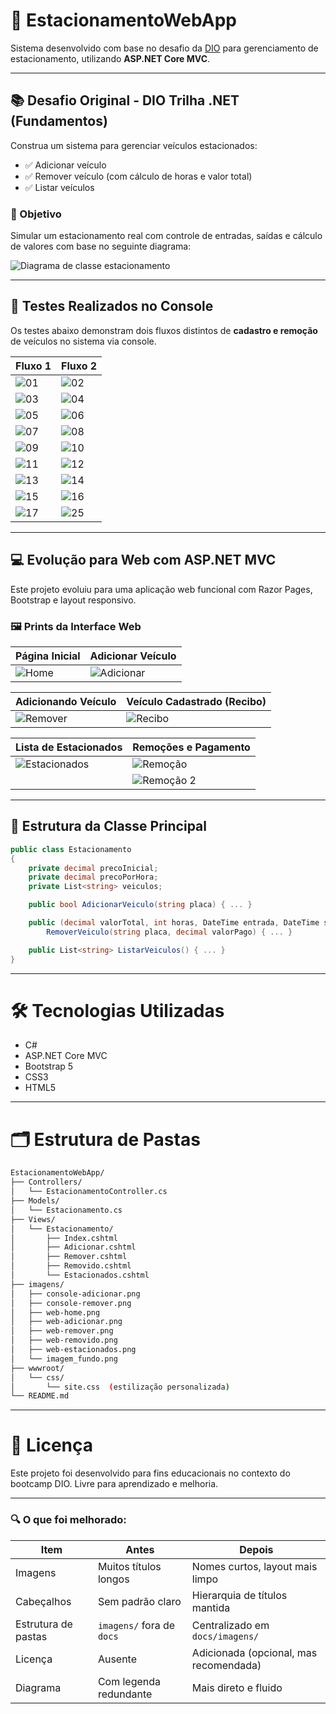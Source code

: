 # 🚗 EstacionamentoWebApp

Sistema desenvolvido com base no desafio da [DIO](https://www.dio.me) para gerenciamento de estacionamento, utilizando **ASP.NET Core MVC**.

---

## 📚 Desafio Original - DIO Trilha .NET (Fundamentos)

Construa um sistema para gerenciar veículos estacionados:

- ✅ Adicionar veículo  
- ✅ Remover veículo (com cálculo de horas e valor total)  
- ✅ Listar veículos

### 🎯 Objetivo

Simular um estacionamento real com controle de entradas, saídas e cálculo de valores com base no seguinte diagrama:

![Diagrama de classe estacionamento](EstacionamentoWebApp/docs/imagens/diagrama_classe_estacionamento.png)

---

## 🧪 Testes Realizados no Console

Os testes abaixo demonstram dois fluxos distintos de **cadastro e remoção** de veículos no sistema via console.

| Fluxo 1 | Fluxo 2 |
|---------|---------|
| ![01](EstacionamentoWebApp/docs/imagens/01.png) | ![02](EstacionamentoWebApp/docs/imagens/02.png) |
| ![03](EstacionamentoWebApp/docs/imagens/03.png) | ![04](EstacionamentoWebApp/docs/imagens/04.png) |
| ![05](EstacionamentoWebApp/docs/imagens/05.png) | ![06](EstacionamentoWebApp/docs/imagens/06.png) |
| ![07](EstacionamentoWebApp/docs/imagens/07.png) | ![08](EstacionamentoWebApp/docs/imagens/08.png) |
| ![09](EstacionamentoWebApp/docs/imagens/09.png) | ![10](EstacionamentoWebApp/docs/imagens/10.png) |
| ![11](EstacionamentoWebApp/docs/imagens/11.png) | ![12](EstacionamentoWebApp/docs/imagens/12.png) |
| ![13](EstacionamentoWebApp/docs/imagens/13.png) | ![14](EstacionamentoWebApp/docs/imagens/14.png) |
| ![15](EstacionamentoWebApp/docs/imagens/15.png) | ![16](EstacionamentoWebApp/docs/imagens/16.png) |
| ![17](EstacionamentoWebApp/docs/imagens/17.png) | ![25](EstacionamentoWebApp/docs/imagens/25.png) |


---

## 💻 Evolução para Web com ASP.NET MVC

Este projeto evoluiu para uma aplicação web funcional com Razor Pages, Bootstrap e layout responsivo.

### 🖼️ Prints da Interface Web

| Página Inicial    | Adicionar Veículo  |
|-------------------|--------------------|
| ![Home](EstacionamentoWebApp/docs/imagens/18.png) | ![Adicionar](EstacionamentoWebApp/docs/imagens/19.png) |

| Adicionando Veículo   | Veículo Cadastrado (Recibo) |
|-----------------------|-----------------------------|
| ![Remover](EstacionamentoWebApp/docs/imagens/20.png) | ![Recibo](EstacionamentoWebApp/docs/imagens/21.png) |

| Lista de Estacionados | Remoções e Pagamento  |
|-----------------------|----------------------|
| ![Estacionados](EstacionamentoWebApp/docs/imagens/22.png) | ![Remoção](EstacionamentoWebApp/docs/imagens/23.png) |
|                       | ![Remoção 2](EstacionamentoWebApp/docs/imagens/24.png) |

---

## 🧱 Estrutura da Classe Principal

```csharp
public class Estacionamento
{
    private decimal precoInicial;
    private decimal precoPorHora;
    private List<string> veiculos;

    public bool AdicionarVeiculo(string placa) { ... }

    public (decimal valorTotal, int horas, DateTime entrada, DateTime saida, decimal troco)?
        RemoverVeiculo(string placa, decimal valorPago) { ... }

    public List<string> ListarVeiculos() { ... }
}

```

---

# 🛠️ Tecnologias Utilizadas

- C#
- ASP.NET Core MVC
- Bootstrap 5
- CSS3
- HTML5



---

# 🗂️ Estrutura de Pastas

```bash
EstacionamentoWebApp/
├── Controllers/
│   └── EstacionamentoController.cs
├── Models/
│   └── Estacionamento.cs
├── Views/
│   └── Estacionamento/
│       ├── Index.cshtml
│       ├── Adicionar.cshtml
│       ├── Remover.cshtml
│       ├── Removido.cshtml
│       └── Estacionados.cshtml
├── imagens/
│   ├── console-adicionar.png
│   ├── console-remover.png
│   ├── web-home.png
│   ├── web-adicionar.png
│   ├── web-remover.png
│   ├── web-removido.png
│   ├── web-estacionados.png
│   └── imagem_fundo.png
├── wwwroot/
│   └── css/
│       └── site.css  (estilização personalizada)
└── README.md

```
---
# 📄 Licença
Este projeto foi desenvolvido para fins educacionais no contexto do bootcamp DIO. Livre para aprendizado e melhoria.


---

### 🔍 O que foi melhorado:

| Item | Antes | Depois |
|------|-------|--------|
| Imagens | Muitos títulos longos | Nomes curtos, layout mais limpo |
| Cabeçalhos | Sem padrão claro | Hierarquia de títulos mantida |
| Estrutura de pastas | `imagens/` fora de `docs` | Centralizado em `docs/imagens/` |
| Licença | Ausente | Adicionada (opcional, mas recomendada) |
| Diagrama | Com legenda redundante | Mais direto e fluido |


